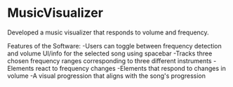 # MusicVisualizer
Developed a music visualizer that responds to volume and frequency. 

Features of the Software: 
  -Users can toggle between frequency detection and volume UI/info for the selected song using spacebar
  -Tracks three chosen frequency ranges corresponding to three different instruments
  -Elements react to frequency changes
  -Elements that respond to changes in volume
  -A visual progression that aligns with the song's progression
